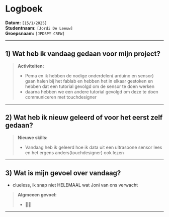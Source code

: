 # Logboek

**Datum:** `[15/1/2025]`  
**Studentnaam:** `[Jordi De Leeuw]`  
**Groepsnaam:** `[JPDSPY CREW]`

---

## 1) Wat heb ik vandaag gedaan voor mijn project?

> **Activiteiten:**
>
> - Pema en ik hebben de nodige onderdelen( arduino en sensor) gaan halen bij het fablab en hebben het in elkaar gestoken en hebben dat een tutorial gevolgd om de sensor te doen werken
> - daarna hebben we een andere tutorial gevolgd om deze te doen communiceren met touchdesigner

---

## 2) Wat heb ik nieuw geleerd of voor het eerst zelf gedaan?

> **Nieuwe skills:**
>
> - Vandaag heb ik geleerd hoe ik data uit een ultrasoone sensor lees en het ergens anders(touchdesigner) ook lezen

---

## 3) Wat is mijn gevoel over vandaag?

- clueless, ik snap niet HELEMAAL wat Joni van ons verwacht

> **Algmeeen gevoel:**
>
> - 😵‍💫

---
